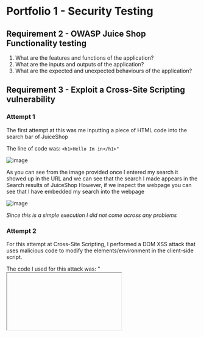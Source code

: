 # Portfolio 1 - Security Testing

## Requirement 2 - OWASP Juice Shop Functionality testing

1. What are the features and functions of the application?
2. What are the inputs and outputs of the application?
3. What are the expected and unexpected behaviours of the application?

## Requirement 3 - Exploit a Cross-Site Scripting vulnerability

### Attempt 1
The first attempt at this was me inputting a piece of HTML code into the search bar of JuiceShop

The line of code was:
```<h1>Hello Im in</h1>"```

![image](https://github.com/EthanKB1/Security-Testing/assets/157480256/58708b3b-905a-44f7-9b38-0c64c6306bf2)

As you can see from the image provided once I entered my search it showed up in the URL and we can see that the search I made appears in the Search results of JuiceShop
However, if we inspect the webpage you can see that I have embedded my search into the webpage

![image](https://github.com/EthanKB1/Security-Testing/assets/157480256/fbcc66b1-0473-490b-a191-5b3f038a8966)

_Since this is a simple execution I did not come across any problems_

### Attempt 2

For this attempt at Cross-Site Scripting, I performed a DOM XSS attack that uses malicious code to modify the elements/environment in the client-side script.

The code I used for this attack was:
"<iframe src="javascript:alert('xss')">"

![image](https://github.com/EthanKB1/Security-Testing/assets/157480256/07628db3-e565-492b-a617-ed539cf969d4)

What this attack does is that the payload was handled and improperly embedded into the page by the application frontend code without ever sending it to the server

This is the result you get from executing this attack

![image](https://github.com/EthanKB1/Security-Testing/assets/157480256/37dc8606-2a99-48c1-b49e-ed26cf68029e)

_References used_

Anusha Ihalapathirana (2021) OWASP Juice Shop — XSS Tier 0 and XSS Tier 1 Challenge Solutions. Available at: https://medium.com/swlh/owasp-juice-shop-xss-tier-0-and-xss-tier-1-challenge-solutions-48d414e42d2a (accessed 3 February 2024).

‌


